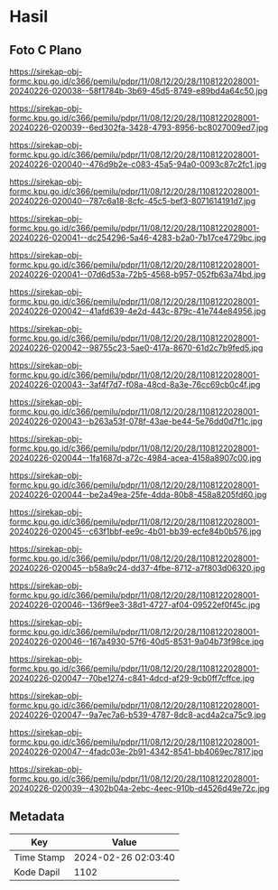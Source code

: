 # Hasil

## Foto C Plano

https://sirekap-obj-formc.kpu.go.id/c366/pemilu/pdpr/11/08/12/20/28/1108122028001-20240226-020038--58f1784b-3b69-45d5-8749-e89bd4a64c50.jpg

https://sirekap-obj-formc.kpu.go.id/c366/pemilu/pdpr/11/08/12/20/28/1108122028001-20240226-020039--6ed302fa-3428-4793-8956-bc8027009ed7.jpg

https://sirekap-obj-formc.kpu.go.id/c366/pemilu/pdpr/11/08/12/20/28/1108122028001-20240226-020040--476d9b2e-c083-45a5-94a0-0093c87c2fc1.jpg

https://sirekap-obj-formc.kpu.go.id/c366/pemilu/pdpr/11/08/12/20/28/1108122028001-20240226-020040--787c6a18-8cfc-45c5-bef3-8071614191d7.jpg

https://sirekap-obj-formc.kpu.go.id/c366/pemilu/pdpr/11/08/12/20/28/1108122028001-20240226-020041--dc254296-5a46-4283-b2a0-7b17ce4729bc.jpg

https://sirekap-obj-formc.kpu.go.id/c366/pemilu/pdpr/11/08/12/20/28/1108122028001-20240226-020041--07d6d53a-72b5-4568-b957-052fb63a74bd.jpg

https://sirekap-obj-formc.kpu.go.id/c366/pemilu/pdpr/11/08/12/20/28/1108122028001-20240226-020042--41afd639-4e2d-443c-879c-41e744e84956.jpg

https://sirekap-obj-formc.kpu.go.id/c366/pemilu/pdpr/11/08/12/20/28/1108122028001-20240226-020042--98755c23-5ae0-417a-8670-61d2c7b9fed5.jpg

https://sirekap-obj-formc.kpu.go.id/c366/pemilu/pdpr/11/08/12/20/28/1108122028001-20240226-020043--3af4f7d7-f08a-48cd-8a3e-76cc69cb0c4f.jpg

https://sirekap-obj-formc.kpu.go.id/c366/pemilu/pdpr/11/08/12/20/28/1108122028001-20240226-020043--b263a53f-078f-43ae-be44-5e76dd0d7f1c.jpg

https://sirekap-obj-formc.kpu.go.id/c366/pemilu/pdpr/11/08/12/20/28/1108122028001-20240226-020044--1fa1687d-a72c-4984-acea-4158a8907c00.jpg

https://sirekap-obj-formc.kpu.go.id/c366/pemilu/pdpr/11/08/12/20/28/1108122028001-20240226-020044--be2a49ea-25fe-4dda-80b8-458a8205fd60.jpg

https://sirekap-obj-formc.kpu.go.id/c366/pemilu/pdpr/11/08/12/20/28/1108122028001-20240226-020045--c63f1bbf-ee9c-4b01-bb39-ecfe84b0b576.jpg

https://sirekap-obj-formc.kpu.go.id/c366/pemilu/pdpr/11/08/12/20/28/1108122028001-20240226-020045--b58a9c24-dd37-4fbe-8712-a7f803d06320.jpg

https://sirekap-obj-formc.kpu.go.id/c366/pemilu/pdpr/11/08/12/20/28/1108122028001-20240226-020046--136f9ee3-38d1-4727-af04-09522ef0f45c.jpg

https://sirekap-obj-formc.kpu.go.id/c366/pemilu/pdpr/11/08/12/20/28/1108122028001-20240226-020046--167a4930-57f6-40d5-8531-9a04b73f98ce.jpg

https://sirekap-obj-formc.kpu.go.id/c366/pemilu/pdpr/11/08/12/20/28/1108122028001-20240226-020047--70be1274-c841-4dcd-af29-9cb0ff7cffce.jpg

https://sirekap-obj-formc.kpu.go.id/c366/pemilu/pdpr/11/08/12/20/28/1108122028001-20240226-020047--9a7ec7a6-b539-4787-8dc8-acd4a2ca75c9.jpg

https://sirekap-obj-formc.kpu.go.id/c366/pemilu/pdpr/11/08/12/20/28/1108122028001-20240226-020047--4fadc03e-2b91-4342-8541-bb4069ec7817.jpg

https://sirekap-obj-formc.kpu.go.id/c366/pemilu/pdpr/11/08/12/20/28/1108122028001-20240226-020039--4302b04a-2ebc-4eec-910b-d4526d49e72c.jpg


## Metadata

| Key        | Value               |
| ---------- | ------------------- |
| Time Stamp | 2024-02-26 02:03:40 |
| Kode Dapil | 1102                |



